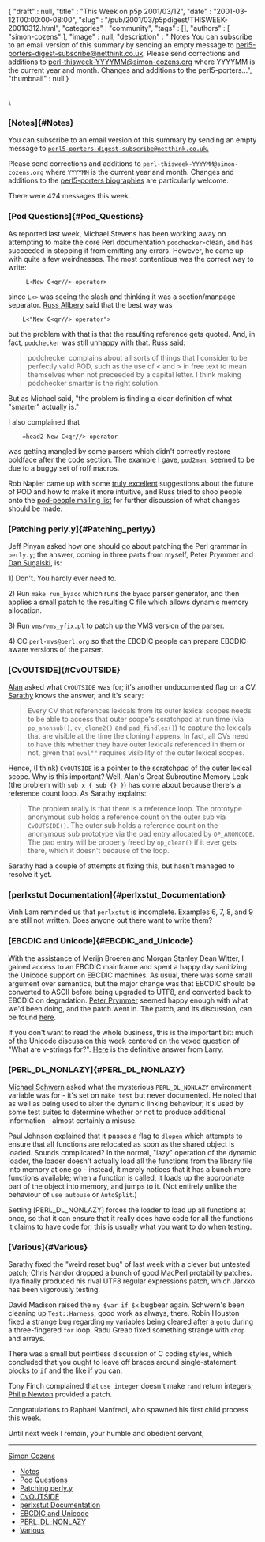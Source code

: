 {
   "draft" : null,
   "title" : "This Week on p5p 2001/03/12",
   "date" : "2001-03-12T00:00:00-08:00",
   "slug" : "/pub/2001/03/p5pdigest/THISWEEK-20010312.html",
   "categories" : "community",
   "tags" : [],
   "authors" : [
      "simon-cozens"
   ],
   "image" : null,
   "description" : " Notes You can subscribe to an email version of this summary by sending an empty message to perl5-porters-digest-subscribe@netthink.co.uk. Please send corrections and additions to perl-thisweek-YYYYMM@simon-cozens.org where YYYYMM is the current year and month. Changes and additions to the perl5-porters...",
   "thumbnail" : null
}





\
\

### [Notes]{#Notes}

You can subscribe to an email version of this summary by sending an
empty message to
[`perl5-porters-digest-subscribe@netthink.co.uk`.](mailto:perl5-porters-digest-subscribe@netthink.co.uk)

Please send corrections and additions to
`perl-thisweek-YYYYMM@simon-cozens.org` where `YYYYMM` is the current
year and month. Changes and additions to the [perl5-porters
biographies](http://simon-cozens.org/writings/whos-who.html) are
particularly welcome.

There were 424 messages this week.

### [Pod Questions]{#Pod_Questions}

As reported last week, Michael Stevens has been working away on
attempting to make the core Perl documentation `podchecker`-clean, and
has succeeded in stopping it from emitting any errors. However, he came
up with quite a few weirdnesses. The most contentious was the correct
way to write:

         L<New C<qr//> operator>

since `L<>` was seeing the slash and thinking it was a section/manpage
separator. [Russ
Allbery](http://simon-cozens.org/writings/whos-who.html#ALLBERY) said
that the best way was

        L<"New C<qr//> operator">

but the problem with that is that the resulting reference gets quoted.
And, in fact, `podchecker` was still unhappy with that. Russ said:

> podchecker complains about all sorts of things that I consider to be
> perfectly valid POD, such as the use of &lt; and &gt; in free text to
> mean themselves when not preceeded by a capital letter. I think making
> podchecker smarter is the right solution.

But as Michael said, "the problem is finding a clear definition of what
"smarter" actually is."

I also complained that

        =head2 New C<qr//> operator

was getting mangled by some parsers which didn't correctly restore
boldface after the code section. The example I gave, `pod2man`, seemed
to be due to a buggy set of roff macros.

Rob Napier came up with some [truly
excellent](http://www.xray.mpe.mpg.de/mailing-lists/perl5-porters/2001-03/msg00365.html)
suggestions about the future of POD and how to make it more intuitive,
and Russ tried to shoo people onto the [pod-people mailing
list](http://lists.perl.org/showlist.cgi?name=pod-people) for further
discussion of what changes should be made.

### [Patching perly.y]{#Patching_perlyy}

Jeff Pinyan asked how one should go about patching the Perl grammar in
`perly.y`; the answer, coming in three parts from myself, Peter Prymmer
and [Dan
Sugalski](http://simon-cozens.org/writings/whos-who.html#SUGALSKI), is:

1\) Don't. You hardly ever need to.

2\) Run `make run_byacc` which runs the `byacc` parser generator, and
then applies a small patch to the resulting C file which allows dynamic
memory allocation.

3\) Run `vms/vms_yfix.pl` to patch up the VMS version of the parser.

4\) CC `perl-mvs@perl.org` so that the EBCDIC people can prepare
EBCDIC-aware versions of the parser.

### [CvOUTSIDE]{#CvOUTSIDE}

[Alan](http://simon-cozens.org/writings/whos-who.html#BURLISON) asked
what `CvOUTSIDE` was for; it's another undocumented flag on a CV.
[Sarathy](http://simon-cozens.org/writings/whos-who.html#GURUSAMY) knows
the answer, and it's scary:

> Every CV that references lexicals from its outer lexical scopes needs
> to be able to access that outer scope's scratchpad at run time (via
> `pp_anonsub()`, `cv_clone2()` and `pad_findlex()`) to capture the
> lexicals that are visible at the time the cloning happens. In fact,
> all CVs need to have this whether they have outer lexicals referenced
> in them or not, given that `eval""` requires visibility of the outer
> lexical scopes.

Hence, (I think) `CvOUTSIDE` is a pointer to the scratchpad of the outer
lexical scope. Why is this important? Well, Alan's Great Subroutine
Memory Leak (the problem with `sub x { sub {} }`) has come about because
there's a reference count loop. As Sarathy explains:

> The problem really is that there is a reference loop. The prototype
> anonymous sub holds a reference count on the outer sub via
> `CvOUTSIDE()`. The outer sub holds a reference count on the anonymous
> sub prototype via the pad entry allocated by `OP_ANONCODE`. The pad
> entry will be properly freed by `op_clear()` if it ever gets there,
> which it doesn't because of the loop.

Sarathy had a couple of attempts at fixing this, but hasn't managed to
resolve it yet.

### [perlxstut Documentation]{#perlxstut_Documentation}

Vinh Lam reminded us that `perlxstut` is incomplete. Examples 6, 7, 8,
and 9 are still not written. Does anyone out there want to write them?

### [EBCDIC and Unicode]{#EBCDIC_and_Unicode}

With the assistance of Merijn Broeren and Morgan Stanley Dean Witter, I
gained access to an EBCDIC mainframe and spent a happy day sanitizing
the Unicode support on EBCDIC machines. As usual, there was some small
argument over semantics, but the major change was that EBCDIC should be
converted to ASCII before being upgraded to UTF8, and converted back to
EBCDIC on degradation. [Peter
Prymmer](http://simon-cozens.org/writings/whos-who.html#PRYMMER) seemed
happy enough with what we'd been doing, and the patch went in. The
patch, and its discussion, can be found
[here](http://www.xray.mpe.mpg.de/mailing-lists/perl5-porters/2001-03/msg00441.html).

If you don't want to read the whole business, this is the important bit:
much of the Unicode discussion this week centered on the vexed question
of "What are v-strings for?".
[Here](http://www.xray.mpe.mpg.de/mailing-lists/perl5-porters/2001-03/msg00549.html)
is the definitive answer from Larry.

### [PERL\_DL\_NONLAZY]{#PERL_DL_NONLAZY}

[Michael
Schwern](http://simon-cozens.org/writings/whos-who.html#SCHWERN) asked
what the mysterious `PERL_DL_NONLAZY` environment variable was for -
it's set on `make test` but never documented. He noted that as well as
being used to alter the dynamic linking behaviour, it's used by some
test suites to determine whether or not to produce additional
information - almost certainly a misuse.

Paul Johnson explained that it passes a flag to `dlopen` which attempts
to ensure that all functions are relocated as soon as the shared object
is loaded. Sounds complicated? In the normal, "lazy" operation of the
dynamic loader, the loader doesn't actually load all the functions from
the library file into memory at one go - instead, it merely notices that
it has a bunch more functions available; when a function is called, it
loads up the appropriate part of the object into memory, and jumps to
it. (Not entirely unlike the behaviour of `use autouse` or `AutoSplit`.)

Setting \[PERL\_DL\_NONLAZY\] forces the loader to load up all functions
at once, so that it can ensure that it really does have code for all the
functions it claims to have code for; this is usually what you want to
do when testing.

### [Various]{#Various}

Sarathy fixed the "weird reset bug" of last week with a clever but
untested patch; Chris Nandor dropped a bunch of good MacPerl protability
patches. Ilya finally produced his rival UTF8 regular expressions patch,
which Jarkko has been vigorously testing.

David Madison raised the `my $var if $x` bugbear again. Schwern's been
cleaning up `Test::Harness`; good work as always, there. Robin Houston
fixed a strange bug regarding `my` variables being cleared after a
`goto` during a three-fingered `for` loop. Radu Greab fixed something
strange with `chop` and arrays.

There was a small but pointless discussion of C coding styles, which
concluded that you ought to leave off braces around single-statement
blocks to `if` and the like if you can.

Tony Finch complained that `use integer` doesn't make `rand` return
integers; [Philip
Newton](http://simon-cozens.org/writings/whos-who.html#NEWTON) provided
a patch.

Congratulations to Raphael Manfredi, who spawned his first child process
this week.

Until next week I remain, your humble and obedient servant,

------------------------------------------------------------------------

[Simon Cozens](mailto:simon@brecon.co.uk)
-   [Notes](#Notes)
-   [Pod Questions](#Pod_Questions)
-   [Patching perly.y](#Patching_perlyy)
-   [CvOUTSIDE](#CvOUTSIDE)
-   [perlxstut Documentation](#perlxstut_Documentation)
-   [EBCDIC and Unicode](#EBCDIC_and_Unicode)
-   [PERL\_DL\_NONLAZY](#PERL_DL_NONLAZY)
-   [Various](#Various)


